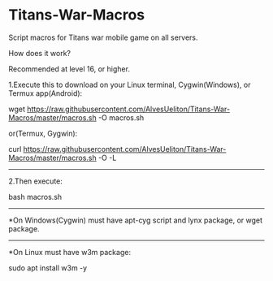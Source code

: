 # Titans-War-Macros
Script macros for Titans war mobile game on all servers.

How does it work?

Recommended at level 16, or higher.


1.Execute this to download on your Linux terminal, Cygwin(Windows), or Termux app(Android):

wget https://raw.githubusercontent.com/AlvesUeliton/Titans-War-Macros/master/macros.sh -O macros.sh

or(Termux, Gygwin):

curl https://raw.githubusercontent.com/AlvesUeliton/Titans-War-Macros/master/macros.sh -O -L

- - - - - - - - -
2.Then execute:

bash macros.sh

- - - - - - - - -
*On Windows(Cygwin) must have apt-cyg script and lynx package, or wget package.
- - - - - - - - -
*On Linux must have w3m package:

sudo apt install w3m -y
